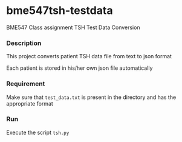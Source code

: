 # bme547tsh-testdata
BME547 Class assignment TSH Test Data Conversion

### Description
This project converts patient TSH data file from text to json format

Each patient is stored in his/her own json file automatically

### Requirement

Make sure that `test_data.txt` is present in the directory and has the appropriate
format 

### Run
Execute the script `tsh.py`
